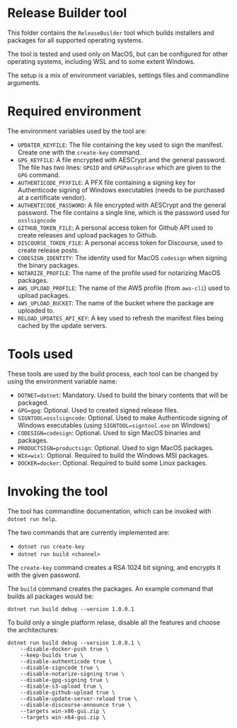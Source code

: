 # Release Builder tool

This folder contains the `ReleaseBuilder` tool which builds installers and packages for all supported operating systems.

The tool is tested and used only on MacOS, but can be configured for other operating systems, including WSL and to some extent Windows.

The setup is a mix of environment variables, settings files and commandline arguments.

# Required environment

The environment variables used by the tool are:

- `UPDATER_KEYFILE`: The file containing the key used to sign the manifest. Create one with the `create-key` command.
- `GPG_KEYFILE`: A file encrypted with AESCrypt and the general password. The file has two lines: `GPGID` and `GPGPassphrase` which are given to the `GPG` command.
- `AUTHENTICODE_PFXFILE`: A PFX file containing a signing key for Authenticode signing of Windows executables (needs to be purchased at a certificate vendor).
- `AUTHENTICODE_PASSWORD`: A file encrypted with AESCrypt and the general password. The file contains a single line, which is the password used for `osslsigncode`
- `GITHUB_TOKEN_FILE`: A personal access token for Github API used to create releases and upload packages to Github.
- `DISCOURSE_TOKEN_FILE`: A personal access token for Discourse, used to create release posts.
- `CODESIGN_IDENTITY`: The identity used for MacOS `codesign` when signing the binary packages.
- `NOTARIZE_PROFILE`: The name of the profile used for notarizing MacOS packages.
- `AWS_UPLOAD_PROFILE`: The name of the AWS profile (from `aws-cli`) used to upload packages.
- `AWS_UPLOAD_BUCKET`: The name of the bucket where the package are uploaded to.
- `RELOAD_UPDATES_API_KEY`: A key used to refresh the manifest files being cached by the update servers.

# Tools used

These tools are used by the build process, each tool can be changed by using the environment variable name:

- `DOTNET=dotnet`: Mandatory. Used to build the binary contents that will be packaged.
- `GPG=gpg`: Optional. Used to created signed release files.
- `SIGNTOOL=osslsigncode`: Optional. Used to make Authenticode signing of Windows executables (using `SIGNTOOL=signtool.exe` on Windows)
- `CODESIGN=codesign`: Optional. Used to sign MacOS binaries and packages.
- `PRODUCTSIGN=productsign`: Optional. Used to sign MacOS packages.
- `WIX=wixl`: Optional. Required to build the Windows MSI packages.
- `DOCKER=docker`: Optional. Required to build some Linux packages.

# Invoking the tool

The tool has commandline documentation, which can be invoked with `dotnet run help`.

The two commands that are currently implemented are:

- `dotnet run create-key`
- `dotnet run build <channel>`

The `create-key` command creates a RSA 1024 bit signing, and encrypts it with the given password.

The `build` command creates the packages. An example command that builds all packages would be:

```
dotnet run build debug --version 1.0.0.1
```

To build only a single platform relase, disable all the features and choose the architectures:

```
dotnet run build debug --version 1.0.0.1 \
    --disable-docker-push true \
    --keep-builds true \
    --disable-authenticode true \
    --disable-signcode true \
    --disable-notarize-signing true \
    --disable-gpg-signing true \
    --disable-s3-upload true \
    --disable-github-upload true \
    --disable-update-server-reload true \
    --disable-discourse-announce true \
    --targets win-x86-gui.zip \
    --targets win-x64-gui.zip \
```
